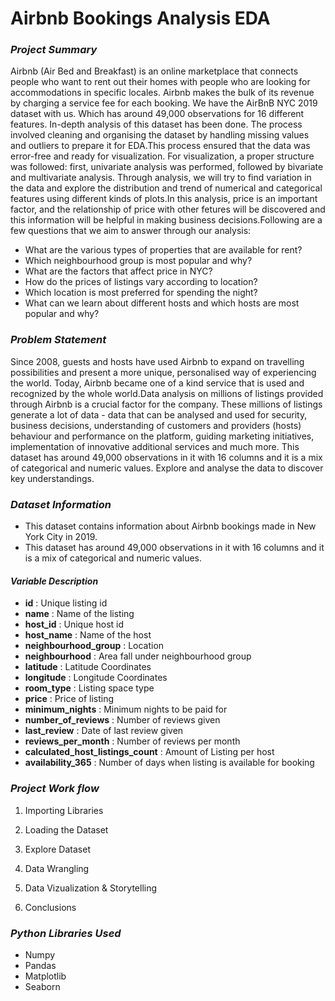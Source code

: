 # Airbnb Bookings Analysis EDA

### *Project Summary*

Airbnb (Air Bed and Breakfast) is an online marketplace that connects people who want to rent out their homes with people who are looking for accommodations in specific locales. Airbnb makes the bulk of its revenue by charging a service fee for each booking. We have the AirBnB NYC 2019 dataset with us. Which has around 49,000 observations for 16 different features. In-depth analysis of this dataset has been done. The process involved cleaning and organising the dataset by handling missing values and outliers to prepare it for EDA.This process ensured that the data was error-free and ready for visualization. For visualization, a proper structure was followed: first, univariate analysis was performed, followed by bivariate and multivariate analysis. Through analysis, we will try to find variation in the data and explore the distribution and trend of numerical and categorical features using different kinds of plots.In this analysis, price is an important factor, and the relationship of price with other fetures will be discovered and this information will be helpful in making  business decisions.Following are a few questions that we aim to answer through our analysis:


* What are the various types of properties that are available for rent?
* Which neighbourhood group is most popular and why?
* What are the factors that affect price in NYC? 
* How do the prices of listings vary according to location?
* Which location is most preferred for spending the night?
* What can we learn about different hosts and which hosts are most popular and why?



### *Problem Statement*

Since 2008, guests and hosts have used Airbnb to expand on travelling possibilities and present a more unique, personalised way of experiencing the world. Today, Airbnb became one of a kind service that is used and recognized by the whole world.Data analysis on millions of listings provided through Airbnb is a crucial factor for the company. These millions of listings generate a lot of data - data that can be analysed and used for security, business decisions, understanding of customers and providers (hosts) behaviour and performance on the platform, guiding marketing initiatives, implementation of innovative additional services and much more. This dataset has around 49,000 observations in it with 16 columns and it is a mix of categorical and numeric values. Explore and analyse the data to discover key understandings.

### *Dataset Information*

* This dataset contains information about Airbnb bookings made in New York City in 2019.
* This dataset has around 49,000 observations in it with 16 columns and it is a mix of categorical and numeric values.

#### *Variable Description*

* **id** : Unique listing id
* **name** : Name of the listing
* **host_id** : Unique host id
* **host_name** : Name of the host
* **neighbourhood_group** : Location
* **neighbourhood** : Area fall under neighbourhood group
* **latitude** : Latitude Coordinates
* **longitude** : Longitude Coordinates
* **room_type** : Listing space type
* **price** : Price of listing
* **minimum_nights** : Minimum nights to be paid for
* **number_of_reviews** : Number of reviews given
* **last_review** : Date of last review given
* **reviews_per_month** : Number of reviews per month
* **calculated_host_listings_count** : Amount of Listing per host
* **availability_365** : Number of days when listing is available for booking

### *Project Work flow*

1. Importing Libraries

2. Loading the Dataset

3. Explore Dataset

4. Data Wrangling

5. Data Vizualization & Storytelling 

6. Conclusions

### *Python Libraries Used*

* Numpy
* Pandas
* Matplotlib
* Seaborn
